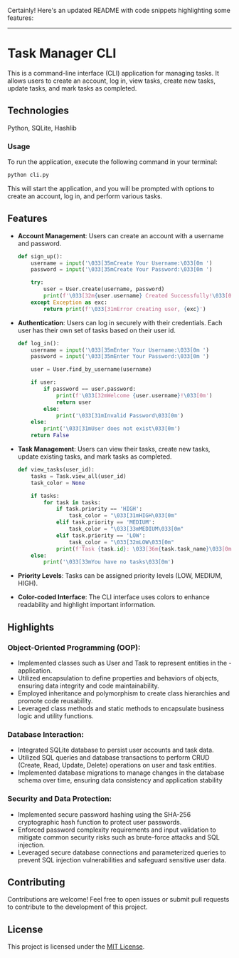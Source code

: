 Certainly! Here's an updated README with code snippets highlighting some features:

---

# Task Manager CLI

This is a command-line interface (CLI) application for managing tasks. It allows users to create an account, log in, view tasks, create new tasks, update tasks, and mark tasks as completed.

## Technologies

Python, SQLite, Hashlib

### Usage

To run the application, execute the following command in your terminal:

```bash
python cli.py
```

This will start the application, and you will be prompted with options to create an account, log in, and perform various tasks.

## Features

- **Account Management**: Users can create an account with a username and password.

  ```python
  def sign_up():
      username = input('\033[35mCreate Your Username:\033[0m ')
      password = input('\033[35mCreate Your Password:\033[0m ')

      try:
          user = User.create(username, password)
          print(f'\033[32m{user.username} Created Successfully!\033[0m')
      except Exception as exc:
          return print(f'\033[31mError creating user, {exc}')
  ```

- **Authentication**: Users can log in securely with their credentials. Each user has their own set of tasks based on their user id.

  ```python
  def log_in():
      username = input('\033[35mEnter Your Username:\033[0m ')
      password = input('\033[35mEnter Your Password:\033[0m ')

      user = User.find_by_username(username)

      if user:
          if password == user.password:
              print(f'\033[32mWelcome {user.username}!\033[0m')
              return user
          else:
              print('\033[31mInvalid Password\033[0m')
      else:
          print('\033[31mUser does not exist\033[0m')
      return False
  ```

- **Task Management**: Users can view their tasks, create new tasks, update existing tasks, and mark tasks as completed.

  ```python
  def view_tasks(user_id):
      tasks = Task.view_all(user_id)
      task_color = None

      if tasks:
          for task in tasks:
              if task.priority == 'HIGH':
                  task_color = "\033[31mHIGH\033[0m"
              elif task.priority == 'MEDIUM':
                  task_color = "\033[33mMEDIUM\033[0m"
              elif task.priority == 'LOW':
                  task_color = "\033[32mLOW\033[0m"
              print(f'Task {task.id}: \033[36m{task.task_name}\033[0m, Priority: {task_color}')
      else:
          print('\033[33mYou have no tasks\033[0m')
  ```

- **Priority Levels**: Tasks can be assigned priority levels (LOW, MEDIUM, HIGH).

- **Color-coded Interface**: The CLI interface uses colors to enhance readability and highlight important information.

## Highlights

### Object-Oriented Programming (OOP):

- Implemented classes such as User and Task to represent entities in the - application.
- Utilized encapsulation to define properties and behaviors of objects, ensuring data integrity and code maintainability.
- Employed inheritance and polymorphism to create class hierarchies and promote code reusability.
- Leveraged class methods and static methods to encapsulate business logic and utility functions.

### Database Interaction:

- Integrated SQLite database to persist user accounts and task data.
- Utilized SQL queries and database transactions to perform CRUD (Create, Read, Update, Delete) operations on user and task entities.
- Implemented database migrations to manage changes in the database schema over time, ensuring data consistency and application stability

### Security and Data Protection:

- Implemented secure password hashing using the SHA-256 cryptographic hash function to protect user passwords.
- Enforced password complexity requirements and input validation to mitigate common security risks such as brute-force attacks and SQL injection.
- Leveraged secure database connections and parameterized queries to prevent SQL injection vulnerabilities and safeguard sensitive user data.

## Contributing

Contributions are welcome! Feel free to open issues or submit pull requests to contribute to the development of this project.

## License

This project is licensed under the [MIT License](LICENSE).
